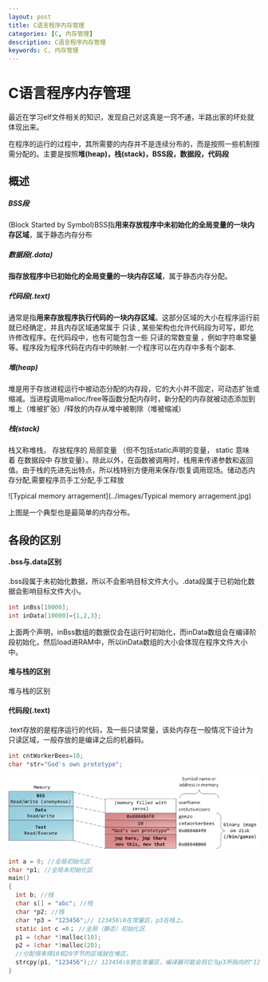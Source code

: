 ```yaml
---
layout: post
title: C语言程序内存管理
categories: [C, 内存管理]
description: C语言程序内存管理
keywords: C, 内存管理
---
```


# C语言程序内存管理

最近在学习elf文件相关的知识，发现自己对这真是一窍不通，半路出家的坏处就体现出来。

在程序的运行的过程中，其所需要的内存并不是连续分布的，而是按照一些机制按需分配的。主要是按照**堆(heap)，栈(stack)，BSS段，数据段，代码段**

## 概述

##### BSS段

(Block Started by Symbol)BSS指**用来存放程序中未初始化的全局变量的一块内存区域**，属于静态内存分布

##### 数据段(.data)

**指存放程序中已初始化的全局变量的一块内存区域**，属于静态内存分配。

##### 代码段(.text)

通常是指**用来存放程序执行代码的一块内存区域**。这部分区域的大小在程序运行前就已经确定，并且内存区域通常属于 只读 , 某些架构也允许代码段为可写，即允许修改程序。在代码段中，也有可能包含一些 只读的常数变量 ，例如字符串常量等。程序段为程序代码在内存中的映射.一个程序可以在内存中多有个副本.

##### 堆(heap)

堆是用于存放进程运行中被动态分配的内存段，它的大小并不固定，可动态扩张或缩减。当进程调用malloc/free等函数分配内存时，新分配的内存就被动态添加到堆上（堆被扩张）/释放的内存从堆中被剔除（堆被缩减）

##### 栈(stack)

栈又称堆栈， 存放程序的 局部变量 （但不包括static声明的变量， static 意味着 在数据段中 存放变量）。除此以外，在函数被调用时，栈用来传递参数和返回值。由于栈的先进先出特点，所以栈特别方便用来保存/恢复调用现场。储动态内存分配,需要程序员手工分配,手工释放

![Typical memory arragement](../images/Typical memory arragement.jpg)

上图是一个典型也是最简单的内存分布。

## 各段的区别

#### .bss与.data区别

.bss段属于未初始化数据，所以不会影响目标文件大小。.data段属于已初始化数据会影响目标文件大小。

```c
int inBss[10000];
int inData[10000]={1,2,3};
```

上面两个声明，inBss数组的数据仅会在运行时初始化，而inData数组会在编译阶段初始化，然后load进RAM中，所以inData数组的大小会体现在程序文件大小中。

#### 堆与栈的区别

堆与栈的区别

#### 代码段(.text)

.text存放的是程序运行的代码，及一些只读常量，该处内存在一般情况下设计为只读区域，一般存放的是编译之后的机器码。



```c
int cntWorkerBees=10;
char *str="God's own prototype";
```

![mappingBinaryImage](../images/mappingBinaryImage.png)



```c
int a = 0; //全局初始化区  
char *p1; //全局未初始化区  
main()  
{  
  int b; //栈  
  char s[] = "abc"; //栈  
  char *p2; //栈  
  char *p3 = "123456";// 123456\0在常量区，p3在栈上。  
  static int c =0； //全局（静态）初始化区  
  p1 = (char *)malloc(10);  
  p2 = (char *)malloc(20);  
  //分配得来得10和20字节的区域就在堆区。  
  strcpy(p1, "123456");// 123456\0放在常量区，编译器可能会将它与p3所指向的"123456"优化成一个地方。  
}  
```

